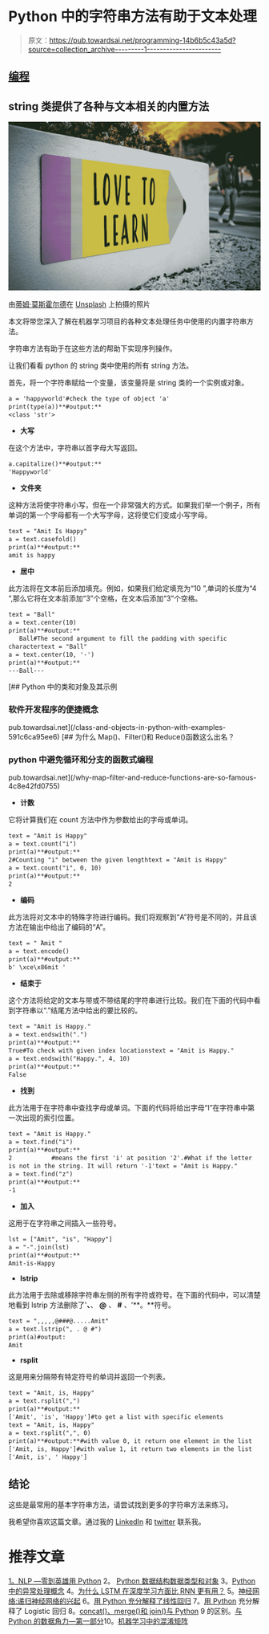 # Python 中的字符串方法有助于文本处理

> 原文：<https://pub.towardsai.net/programming-14b6b5c43a5d?source=collection_archive---------1----------------------->

## [编程](https://towardsai.net/p/category/programming)

## string 类提供了各种与文本相关的内置方法

![](img/ef52817d63e9ab1027bed7a4046cb1b9.png)

由[蒂姆·莫斯霍尔德](https://unsplash.com/@timmossholder?utm_source=medium&utm_medium=referral)在 [Unsplash](https://unsplash.com?utm_source=medium&utm_medium=referral) 上拍摄的照片

本文将带您深入了解在机器学习项目的各种文本处理任务中使用的内置字符串方法。

字符串方法有助于在这些方法的帮助下实现序列操作。

让我们看看 python 的 string 类中使用的所有 string 方法。

首先，将一个字符串赋给一个变量，该变量将是 string 类的一个实例或对象。

```
a = 'happyworld'#check the type of object 'a'
print(type(a))**#output:**
<class 'str'>
```

*   **大写**

在这个方法中，字符串以首字母大写返回。

```
a.capitalize()**#output:**
'Happyworld'
```

*   **文件夹**

这种方法将使字符串小写，但在一个非常强大的方式。如果我们举一个例子，所有单词的第一个字母都有一个大写字母，这将使它们变成小写字母。

```
text = "Amit Is Happy"
a = text.casefold()
print(a)**#output:**
amit is happy
```

*   **居中**

此方法将在文本前后添加填充。例如，如果我们给定填充为“10 ”,单词的长度为“4 ”,那么它将在文本前添加“3”个空格，在文本后添加“3”个空格。

```
text = "Ball"
a = text.center(10)
print(a)**#output:**
   Ball#The second argument to fill the padding with specific charactertext = "Ball"
a = text.center(10, '-')
print(a)**#output:**
---Ball---
```

[](/class-and-objects-in-python-with-examples-591c6ca95ee6) [## Python 中的类和对象及其示例

### 软件开发程序的便捷概念

pub.towardsai.net](/class-and-objects-in-python-with-examples-591c6ca95ee6) [](/why-map-filter-and-reduce-functions-are-so-famous-4c8e42fd0755) [## 为什么 Map()、Filter()和 Reduce()函数这么出名？

### python 中避免循环和分支的函数式编程

pub.towardsai.net](/why-map-filter-and-reduce-functions-are-so-famous-4c8e42fd0755) 

*   **计数**

它将计算我们在 count 方法中作为参数给出的字母或单词。

```
text = "Amit is Happy"
a = text.count("i")
print(a)**#output:**
2#Counting "i" between the given lengthtext = "Amit is Happy"
a = text.count("i", 0, 10)
print(a)**#output:**
2
```

*   **编码**

此方法将对文本中的特殊字符进行编码。我们将观察到“A”符号是不同的，并且该方法在输出中给出了编码的“A”。

```
text = " Άmit "
a = text.encode()
print(a)**#output:**
b' \xce\x86mit '
```

*   **结束于**

这个方法将给定的文本与带或不带结尾的字符串进行比较。我们在下面的代码中看到字符串以“.”结尾方法中给出的要比较的。

```
text = "Amit is Happy."
a = text.endswith(".")
print(a)**#output:**
True#To check with given index locationstext = "Amit is Happy."
a = text.endswith("Happy.", 4, 10)
print(a)**#output:**
False
```

*   **找到**

此方法用于在字符串中查找字母或单词。下面的代码将给出字母“I”在字符串中第一次出现的索引位置。

```
text = "Amit is Happy."
a = text.find("i")
print(a)**#output:**
2           #means the first 'i' at position '2'.#What if the letter is not in the string. It will return '-1'text = "Amit is Happy."
a = text.find("z")
print(a)**#output:**
-1
```

*   **加入**

这用于在字符串之间插入一些符号。

```
lst = ["Amit", "is", "Happy"]
a = "-".join(lst)
print(a)**#output:**
Amit-is-Happy
```

*   **lstrip**

此方法用于去除或移除字符串左侧的所有字符或符号。在下面的代码中，可以清楚地看到 lstrip 方法删除了'**、**、 **@** 、 **#** 、'**。**符号。

```
text = ",,,,,@###@.....Amit"
a = text.lstrip(", . @ #")
print(a)#output:
Amit
```

*   **rsplit**

这是用来分隔带有特定符号的单词并返回一个列表。

```
text = "Amit, is, Happy"
a = text.rsplit(",")
print(a)**#output:**
['Amit', 'is', 'Happy']#to get a list with specific elements
text = "Amit, is, Happy"
a = text.rsplit(",", 0)
print(a)**#output:**#with value 0, it return one element in the list
['Amit, is, Happy']#with value 1, it return two elements in the list
['Amit, is', ' Happy']
```

## 结论

这些是最常用的基本字符串方法，请尝试找到更多的字符串方法来练习。

我希望你喜欢这篇文章。通过我的 [LinkedIn](https://www.linkedin.com/in/data-scientist-95040a1ab/) 和 [twitter](https://twitter.com/amitprius) 联系我。

# 推荐文章

[1。NLP —零到英雄用 Python](https://medium.com/towards-artificial-intelligence/nlp-zero-to-hero-with-python-2df6fcebff6e?sk=2231d868766e96b13d1e9d7db6064df1)
2。 [Python 数据结构数据类型和对象](https://medium.com/towards-artificial-intelligence/python-data-structures-data-types-and-objects-244d0a86c3cf?sk=42f4b462499f3fc3a160b21e2c94dba6)
3。[Python 中的异常处理概念](/exception-handling-concepts-in-python-4d5116decac3?source=friends_link&sk=a0ed49d9fdeaa67925eac34ecb55ea30)
4。[为什么 LSTM 在深度学习方面比 RNN 更有用？](/deep-learning-88e218b74a14?source=friends_link&sk=540bf9088d31859d50dbddab7524ba35)
5。[神经网络:递归神经网络的兴起](/neural-networks-the-rise-of-recurrent-neural-networks-df740252da88?source=friends_link&sk=6844935e3de14e478ce00f0b22e419eb)
6。[用 Python 充分解释了线性回归](https://medium.com/towards-artificial-intelligence/fully-explained-linear-regression-with-python-fe2b313f32f3?source=friends_link&sk=53c91a2a51347ec2d93f8222c0e06402)
7。[用 Python](https://medium.com/towards-artificial-intelligence/fully-explained-logistic-regression-with-python-f4a16413ddcd?source=friends_link&sk=528181f15a44e48ea38fdd9579241a78)
充分解释了 Logistic 回归 8。[concat()、merge()和 join()与 Python](/differences-between-concat-merge-and-join-with-python-1a6541abc08d?source=friends_link&sk=3b37b694fb90db16275059ea752fc16a)
9 的区别。[与 Python 的数据角力—第一部分](/data-wrangling-with-python-part-1-969e3cc81d69?source=friends_link&sk=9c3649cf20f31a5c9ead51c50c89ba0b)10。[机器学习中的混淆矩阵](https://medium.com/analytics-vidhya/confusion-matrix-in-machine-learning-91b6e2b3f9af?source=friends_link&sk=11c6531da0bab7b504d518d02746d4cc)